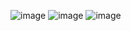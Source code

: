 ![image](https://github.com/user-attachments/assets/e8e5639a-0c4c-4cb4-ab26-a5300648bd28)
![image](https://github.com/user-attachments/assets/aa7d61e6-9852-46ce-ae23-005e8b941cce)
![image](https://github.com/user-attachments/assets/28a3d735-bd29-4714-905f-76f124dbcddc)

